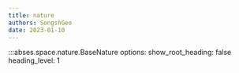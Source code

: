 ```yaml
---
title: nature
authors: SongshGeo
date: 2023-01-10
---
```


:::abses.space.nature.BaseNature
    options:
      show_root_heading: false
      heading_level: 1
